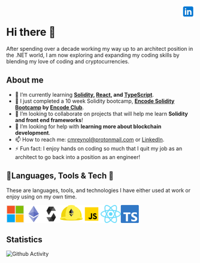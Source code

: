 <a href="https://www.linkedin.com/in/christian-reynolds-3282a39a/" rel="nofollow"> <img align="right"
            src="img/linkedin_logo.svg"
            alt="LinkedIn" height="36px" style="max-width: 100%;"> </a>
<br>


# Hi there 👋

After spending over a decade working my way up to an architect position in the .NET world, I am now exploring and expanding my coding skills by blending my love of coding and cryptocurrencies.

## About me
 
- 🌱 I’m currently learning **[Solidity](https://soliditylang.org/), [React](https://reactjs.org/), and [TypeScript](https://www.typescriptlang.org/)**.
- 🔭 I just completed a 10 week Solidity bootcamp, **[Encode Solidity Bootcamp](https://www.encode.club/encode-bootcamp) by [Encode Club](https://www.encode.club/)**.
- 👯 I’m looking to collaborate on projects that will help me learn **Solidity and front end frameworks**!
- 🤔 I’m looking for help with **learning more about blockchain development**.
- 📫 How to reach me: [cmreynol@protonmail.com](cmreynol@protonmail.com) or [LinkedIn](https://www.linkedin.com/in/christian-reynolds-3282a39a/).
- ⚡ Fun fact: I enjoy hands on coding so much that I quit my job as an architect to go back into a position as an engineer!


## 🔨Languages, Tools & Tech 👷

These are languages, tools, and technologies I have either used at work or enjoy using on my own time.

<p>
    <a href="https://dotnet.microsoft.com/" rel="nofollow"><img align="left" alt="Microsoft" height="48px"
            src="img/microsoft_logo.png"
            style="max-width: 100%;"></a>
    <a href="https://ethereum.org" rel="nofollow"> <img align="left"
            src="img/ethereum_logo.png"
            alt="Ethereum" height="48px" style="max-width: 100%;"> </a>
    <a href="https://soliditylang.org" rel="nofollow"> <img align="left"
            src="img/solidity_logo.png"
            alt="Solidity" height="48px" style="max-width: 100%;"> </a>
    <a href="https://hardhat.org/" rel="nofollow"><img align="left" alt="Hardhat" height="42px"
            src="img/hardhat_logo.svg"
            style="max-width: 100%;"></a>
    <a href="https://www.javascript.com/" rel="nofollow"> <img align="left" alt="Javascript" height="48px"
            src="img/javascript_logo.png"
            style="max-width: 100%;"> </a>
    <a href="https://reactjs.org/" rel="nofollow"><img align="left" alt="React" height="48px"
            src="img/react.svg"
            style="max-width: 100%;"></a>
    <a href="https://www.typescriptlang.org/" rel="nofollow"><img align="left" alt="TypeScript" height="48px"
            src="img/ts-logo-128.png"
            style="max-width: 100%;"></a>
</p>

<br>
<br>
<br>

## Statistics

![Github Activity](https://github-readme-stats.vercel.app/api?username=christian-reynolds&show_icons=true&count_private=true&theme=synthwave)

<!--
**christian-reynolds/christian-reynolds** is a ✨ _special_ ✨ repository because its `README.md` (this file) appears on your GitHub profile.

Here are some ideas to get you started:

- 🔭 I’m currently working on ...
- 🌱 I’m currently learning ...
- 👯 I’m looking to collaborate on ...
- 🤔 I’m looking for help with ...
- 💬 Ask me about ...
- 📫 How to reach me: ...
- 😄 Pronouns: ...
- ⚡ Fun fact: ...
-->
